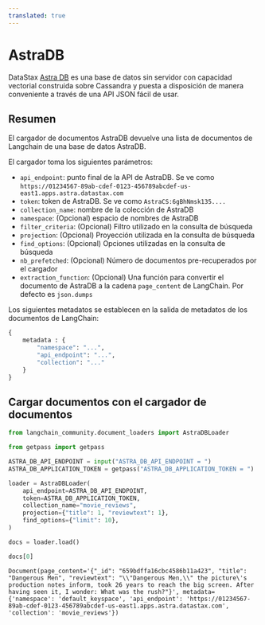 ```yaml
---
translated: true
---
```


# AstraDB

DataStax [Astra DB](https://docs.datastax.com/en/astra/home/astra.html) es una base de datos sin servidor con capacidad vectorial construida sobre Cassandra y puesta a disposición de manera conveniente a través de una API JSON fácil de usar.

## Resumen

El cargador de documentos AstraDB devuelve una lista de documentos de Langchain de una base de datos AstraDB.

El cargador toma los siguientes parámetros:

* `api_endpoint`: punto final de la API de AstraDB. Se ve como `https://01234567-89ab-cdef-0123-456789abcdef-us-east1.apps.astra.datastax.com`
* `token`: token de AstraDB. Se ve como `AstraCS:6gBhNmsk135....`
* `collection_name`: nombre de la colección de AstraDB
* `namespace`: (Opcional) espacio de nombres de AstraDB
* `filter_criteria`: (Opcional) Filtro utilizado en la consulta de búsqueda
* `projection`: (Opcional) Proyección utilizada en la consulta de búsqueda
* `find_options`: (Opcional) Opciones utilizadas en la consulta de búsqueda
* `nb_prefetched`: (Opcional) Número de documentos pre-recuperados por el cargador
* `extraction_function`: (Opcional) Una función para convertir el documento de AstraDB a la cadena `page_content` de LangChain. Por defecto es `json.dumps`

Los siguientes metadatos se establecen en la salida de metadatos de los documentos de LangChain:

```python
{
    metadata : {
        "namespace": "...",
        "api_endpoint": "...",
        "collection": "..."
    }
}
```

## Cargar documentos con el cargador de documentos

```python
from langchain_community.document_loaders import AstraDBLoader
```

```python
from getpass import getpass

ASTRA_DB_API_ENDPOINT = input("ASTRA_DB_API_ENDPOINT = ")
ASTRA_DB_APPLICATION_TOKEN = getpass("ASTRA_DB_APPLICATION_TOKEN = ")
```

```python
loader = AstraDBLoader(
    api_endpoint=ASTRA_DB_API_ENDPOINT,
    token=ASTRA_DB_APPLICATION_TOKEN,
    collection_name="movie_reviews",
    projection={"title": 1, "reviewtext": 1},
    find_options={"limit": 10},
)
```

```python
docs = loader.load()
```

```python
docs[0]
```

```output
Document(page_content='{"_id": "659bdffa16cbc4586b11a423", "title": "Dangerous Men", "reviewtext": "\\"Dangerous Men,\\" the picture\'s production notes inform, took 26 years to reach the big screen. After having seen it, I wonder: What was the rush?"}', metadata={'namespace': 'default_keyspace', 'api_endpoint': 'https://01234567-89ab-cdef-0123-456789abcdef-us-east1.apps.astra.datastax.com', 'collection': 'movie_reviews'})
```
